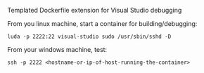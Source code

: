 Templated Dockerfile extension for Visual Studio debugging

From you linux machine, start a container for building/debugging:
```
luda -p 2222:22 visual-studio sudo /usr/sbin/sshd -D
```

From your windows machine, test:
```
ssh -p 2222 <hostname-or-ip-of-host-running-the-container>
```
